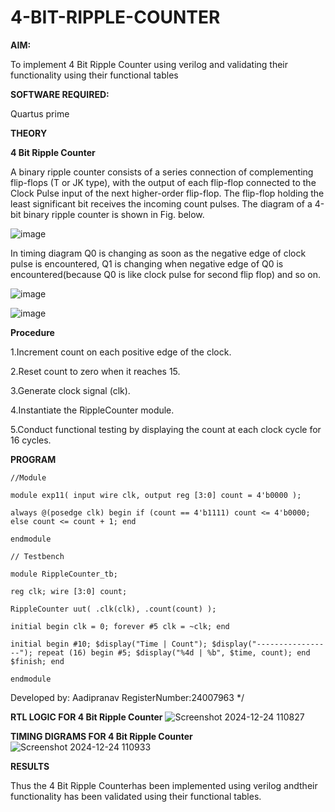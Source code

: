 # 4-BIT-RIPPLE-COUNTER

**AIM:**

To implement  4 Bit Ripple Counter using verilog and validating their functionality using their functional tables

**SOFTWARE REQUIRED:**

Quartus prime

**THEORY**

**4 Bit Ripple Counter**

A binary ripple counter consists of a series connection of complementing flip-flops (T or JK type), with the output of each flip-flop connected to the Clock Pulse input of the next higher-order flip-flop. The flip-flop holding the least significant bit receives the incoming count pulses. The diagram of a 4-bit binary ripple counter is shown in Fig. below.

![image](https://github.com/naavaneetha/4-BIT-RIPPLE-COUNTER/assets/154305477/cb4b74d4-31ab-4359-95d0-d22e67daba13)

In timing diagram Q0 is changing as soon as the negative edge of clock pulse is encountered, Q1 is changing when negative edge of Q0 is encountered(because Q0 is like clock pulse for second flip flop) and so on.

![image](https://github.com/naavaneetha/4-BIT-RIPPLE-COUNTER/assets/154305477/a573a7d6-014e-4e54-93e6-e2ac9530960b)

![image](https://github.com/naavaneetha/4-BIT-RIPPLE-COUNTER/assets/154305477/85e1958a-2fc1-49bb-9a9f-d58ccbf3663c)

**Procedure**

1.Increment count on each positive edge of the clock.

2.Reset count to zero when it reaches 15.

3.Generate clock signal (clk).

4.Instantiate the RippleCounter module.

5.Conduct functional testing by displaying the count at each clock cycle for 16 cycles.

**PROGRAM**
```
//Module

module exp11( input wire clk, output reg [3:0] count = 4'b0000 );

always @(posedge clk) begin if (count == 4'b1111) count <= 4'b0000; else count <= count + 1; end

endmodule

// Testbench

module RippleCounter_tb;

reg clk; wire [3:0] count;

RippleCounter uut( .clk(clk), .count(count) );

initial begin clk = 0; forever #5 clk = ~clk; end

initial begin #10; $display("Time | Count"); $display("-----------------"); repeat (16) begin #5; $display("%4d | %b", $time, count); end $finish; end

endmodule
```

 Developed by: Aadipranav RegisterNumber:24007963
*/

**RTL LOGIC FOR 4 Bit Ripple Counter**
![Screenshot 2024-12-24 110827](https://github.com/user-attachments/assets/d56c5bbd-a05e-4631-8b82-470f88956215)

**TIMING DIGRAMS FOR 4 Bit Ripple Counter**
![Screenshot 2024-12-24 110933](https://github.com/user-attachments/assets/32e4a2c1-8660-4b25-a902-7c6400fed16f)

**RESULTS**

Thus the 4 Bit Ripple Counterhas been implemented using verilog andtheir functionality has been validated using their functional tables.
